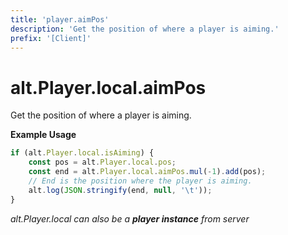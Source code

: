```yaml
---
title: 'player.aimPos'
description: 'Get the position of where a player is aiming.'
prefix: '[Client]'
---
```


# alt.Player.local.aimPos

Get the position of where a player is aiming.

**Example Usage**

```js
if (alt.Player.local.isAiming) {
    const pos = alt.Player.local.pos;
    const end = alt.Player.local.aimPos.mul(-1).add(pos);
    // End is the position where the player is aiming.
    alt.log(JSON.stringify(end, null, '\t'));
}
```

_alt.Player.local can also be a **player instance** from server_
